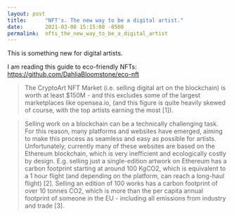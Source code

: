 ```yaml
---
layout: post
title:      "NFT's. The new way to be a digital artist."
date:       2021-03-08 15:15:08 -0500
permalink:  nfts_the_new_way_to_be_a_digital_artist
---
```



This is something new for digital artists. 

I am reading this guide to eco-friendly NFTs: https://github.com/DahliaBloomstone/eco-nft

> The CryptoArt NFT Market (i.e. selling digital art on the blockchain) is worth at least $150M - and this excludes some of the largest marketplaces like opensea.io, (and this figure is quite heavily skewed of course, with the top artists earning the most [1]).

> Selling work on a blockchain can be a technically challenging task. For this reason, many platforms and websites have emerged, aiming to make this process as seamless and easy as possible for artists. Unfortunately, currently many of these websites are based on the Ethereum blockchain, which is very inefficient and ecologically costly by design. E.g. selling just a single-edition artwork on Ethereum has a carbon footprint starting at around 100 KgCO2, which is equivalent to a 1 hour flight (and depending on the platform, can reach a long-haul flight) [2]. Selling an edition of 100 works has a carbon footprint of over 10 tonnes CO2, which is more than the per capita annual footprint of someone in the EU - including all emissions from industry and trade [3]. 


